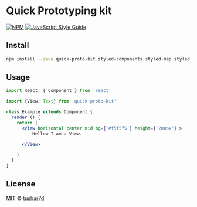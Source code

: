 # Quick Prototyping kit

> 

[![NPM](https://img.shields.io/npm/v/kit.svg)](https://www.npmjs.com/package/kit) [![JavaScript Style Guide](https://img.shields.io/badge/code_style-standard-brightgreen.svg)](https://standardjs.com)

## Install

```bash
npm install --save quick-proto-kit styled-components styled-map styled-system


```

## Usage

```jsx
import React, { Component } from 'react'

import {View, Text} from 'quick-proto-kit'

class Example extends Component {
  render () {
    return (
      <View horizontal center mid bg={'#f5f5f5'} height={'200px'} >
          Hellow I am a View.

      </View>

    )
  }
}
```

## License

MIT © [tushar7d](https://github.com/tushar7d)
